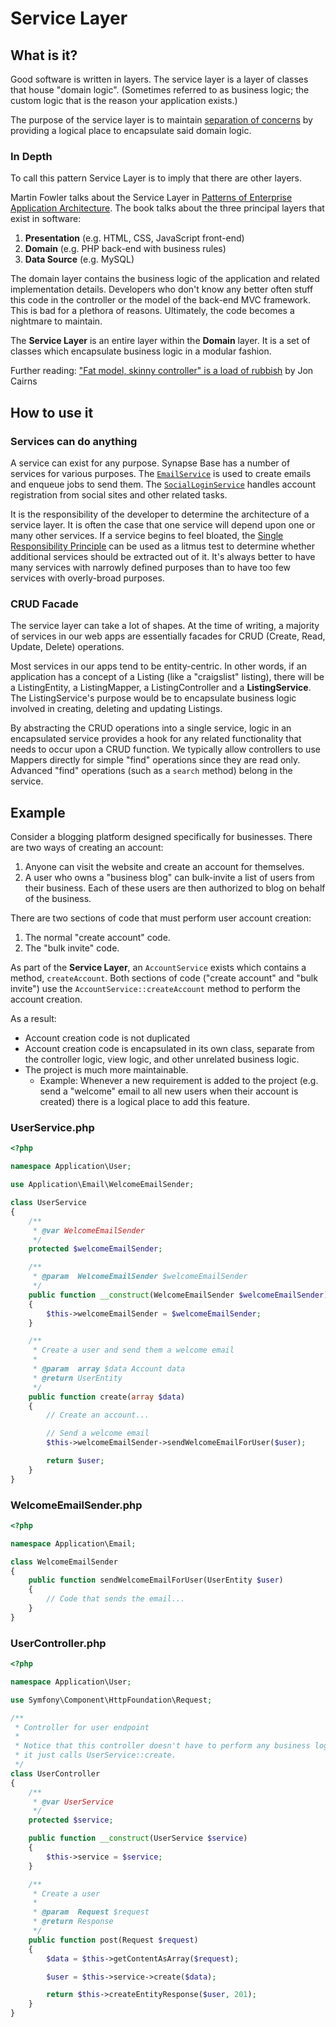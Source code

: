 # Service Layer

## What is it?

Good software is written in layers. The service layer is a layer of classes that house "domain logic". (Sometimes referred to as business logic; the custom logic that is the reason your application exists.)

The purpose of the service layer is to maintain [separation of concerns](http://en.wikipedia.org/wiki/Separation_of_concerns) by providing a logical place to encapsulate said domain logic.

### In Depth

To call this pattern Service Layer is to imply that there are other layers.

Martin Fowler talks about the Service Layer in [Patterns of Enterprise Application Architecture](http://martinfowler.com/books/eaa.html). The book talks about the three principal layers that exist in software:

1. **Presentation** (e.g. HTML, CSS, JavaScript front-end)
1. **Domain** (e.g. PHP back-end with business rules)
1. **Data Source** (e.g. MySQL)

The domain layer contains the business logic of the application and related implementation details. Developers who don't know any better often stuff this code in the controller or the model of the back-end MVC framework. This is bad for a plethora of reasons. Ultimately, the code becomes a nightmare to maintain.

The **Service Layer** is an entire layer within the **Domain** layer. It is a set of classes which encapsulate business logic in a modular fashion.

Further reading: ["Fat model, skinny controller" is a load of rubbish](http://joncairns.com/2013/04/fat-model-skinny-controller-is-a-load-of-rubbish/) by Jon Cairns

## How to use it

### Services can do anything

A service can exist for any purpose. Synapse Base has a number of services for various purposes. The [`EmailService`](https://github.com/synapsestudios/synapse-base/blob/master/src/Synapse/Email/EmailService.php) is used to create emails and enqueue jobs to send them. The [`SocialLoginService`](https://github.com/synapsestudios/synapse-base/blob/master/src/Synapse/SocialLogin/SocialLoginService.php) handles account registration from social sites and other related tasks.

It is the responsibility of the developer to determine the architecture of a service layer. It is often the case that one service will depend upon one or many other services. If a service begins to feel bloated, the [Single Responsibility Principle](http://en.wikipedia.org/wiki/Single_responsibility_principle) can be used as a litmus test to determine whether additional services should be extracted out of it. It's always better to have many services with narrowly defined purposes than to have too few services with overly-broad purposes.

### CRUD Facade

The service layer can take a lot of shapes. At the time of writing, a majority of services in our web apps are essentially facades for CRUD (Create, Read, Update, Delete) operations.

Most services in our apps tend to be entity-centric. In other words, if an application has a concept of a Listing (like a "craigslist" listing), there will be a ListingEntity, a ListingMapper, a ListingController and a **ListingService**. The ListingService's purpose would be to encapsulate business logic involved in creating, deleting and updating Listings.

By abstracting the CRUD operations into a single service, logic in an encapsulated service provides a hook for any related functionality that needs to occur upon a CRUD function. We typically allow controllers to use Mappers directly for simple "find" operations since they are read only. Advanced "find" operations (such as a `search` method) belong in the service.

## Example

Consider a blogging platform designed specifically for businesses. There are two ways of creating an account:

1. Anyone can visit the website and create an account for themselves.
1. A user who owns a "business blog" can bulk-invite a list of users from their business. Each of these users are then authorized to blog on behalf of the business.

There are two sections of code that must perform user account creation:

1. The normal "create account" code.
1. The "bulk invite" code.

As part of the **Service Layer**, an `AccountService` exists which contains a method, `createAccount`. Both sections of code ("create account" and "bulk invite") use the `AccountService::createAccount` method to perform the account creation.

As a result:

- Account creation code is not duplicated
- Account creation code is encapsulated in its own class, separate from the controller logic, view logic, and other unrelated business logic.
- The project is much more maintainable.
  - Example: Whenever a new requirement is added to the project (e.g. send a "welcome" email to all new users when their account is created) there is a logical place to add this feature.

### UserService.php

```PHP
<?php

namespace Application\User;

use Application\Email\WelcomeEmailSender;

class UserService
{
    /**
     * @var WelcomeEmailSender
     */
    protected $welcomeEmailSender;

    /**
     * @param  WelcomeEmailSender $welcomeEmailSender
     */
    public function __construct(WelcomeEmailSender $welcomeEmailSender)
    {
        $this->welcomeEmailSender = $welcomeEmailSender;
    }

    /**
     * Create a user and send them a welcome email
     *
     * @param  array $data Account data
     * @return UserEntity
     */
    public function create(array $data)
    {
        // Create an account...

        // Send a welcome email
        $this->welcomeEmailSender->sendWelcomeEmailForUser($user);

        return $user;
    }
}
```

### WelcomeEmailSender.php

```PHP
<?php

namespace Application\Email;

class WelcomeEmailSender
{
    public function sendWelcomeEmailForUser(UserEntity $user)
    {
        // Code that sends the email...
    }
}
```

### UserController.php

```PHP
<?php

namespace Application\User;

use Symfony\Component\HttpFoundation\Request;

/**
 * Controller for user endpoint
 *
 * Notice that this controller doesn't have to perform any business logic involved in creating the user;
 * it just calls UserService::create.
 */
class UserController
{
    /**
     * @var UserService
     */
    protected $service;

    public function __construct(UserService $service)
    {
        $this->service = $service;
    }

    /**
     * Create a user
     *
     * @param  Request $request
     * @return Response
     */
    public function post(Request $request)
    {
        $data = $this->getContentAsArray($request);

        $user = $this->service->create($data);

        return $this->createEntityResponse($user, 201);
    }
}
```
